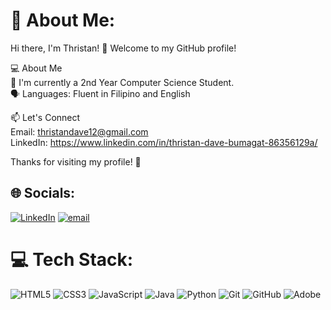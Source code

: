 # 💫 About Me:
Hi there, I'm Thristan! 👋
Welcome to my GitHub profile!

💻 About Me<br>
🎨 I'm currently a 2nd Year Computer Science Student.<br>
🗣️ Languages: Fluent in Filipino and English<br>

📫 Let's Connect<br>
Email: thristandave12@gmail.com<br>
LinkedIn: https://www.linkedin.com/in/thristan-dave-bumagat-86356129a/

Thanks for visiting my profile! 🚀

## 🌐 Socials:
[![LinkedIn](https://img.shields.io/badge/LinkedIn-%230077B5.svg?logo=linkedin&logoColor=white)](https://www.linkedin.com/in/thristan-dave-bumagat-86356129a/) [![email](https://img.shields.io/badge/Email-D14836?logo=gmail&logoColor=white)](mailto:thristandave12@gmail.com) 

# 💻 Tech Stack:
![HTML5](https://img.shields.io/badge/html5-%23E34F26.svg?style=for-the-badge&logo=html5&logoColor=white) ![CSS3](https://img.shields.io/badge/css3-%231572B6.svg?style=for-the-badge&logo=css3&logoColor=white) ![JavaScript](https://img.shields.io/badge/javascript-%23323330.svg?style=for-the-badge&logo=javascript&logoColor=%23F7DF1E) ![Java](https://img.shields.io/badge/java-%23ED8B00.svg?style=for-the-badge&logo=openjdk&logoColor=white) ![Python](https://img.shields.io/badge/python-3670A0?style=for-the-badge&logo=python&logoColor=ffdd54) ![Git](https://img.shields.io/badge/git-%23F05033.svg?style=for-the-badge&logo=git&logoColor=white) ![GitHub](https://img.shields.io/badge/github-%23121011.svg?style=for-the-badge&logo=github&logoColor=white) ![Adobe](https://img.shields.io/badge/adobe-%23FF0000.svg?style=for-the-badge&logo=adobe&logoColor=white)

<!-- Proudly created with GPRM ( https://gprm.itsvg.in ) -->
